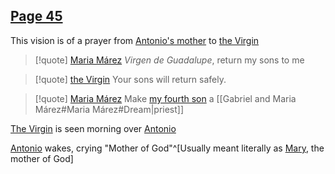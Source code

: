 ## [Page 45](</BMU.md#page=57>)
This vision is of a prayer from [Antonio's mother](</MárezFamily/GabrielandMariaMárez.md#Maria Márez>) to [the Virgin](</Symbols/theVirgin.md>)
> [!quote] [Maria Márez](</MárezFamily/GabrielandMariaMárez.md#Maria Márez>)
> *Virgen de Guadalupe*, return my sons to me

> [!quote] [the Virgin](</Symbols/theVirgin.md>)
> Your sons will return safely.

> [!quote] [Maria Márez](</MárezFamily/GabrielandMariaMárez.md#Maria Márez>)
> Make [my fourth son](</MárezFamily/AntonioMárez.md>) a [[Gabriel and Maria Márez#Maria Márez#Dream|priest]]

[The Virgin](</Symbols/theVirgin.md>) is seen morning over [Antonio](</MárezFamily/AntonioMárez.md>)

[Antonio](</MárezFamily/AntonioMárez.md>) wakes, crying "Mother of God"^[Usually meant literally as [Mary](</Symbols/theVirgin.md>), the mother of God]